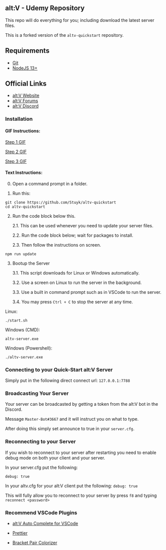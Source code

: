 ## alt:V - Udemy Repository

This repo will do everything for you; including download the latest server files.

This is a forked version of the `altv-quickstart` repository.

## Requirements

-   [Git](https://git-scm.com/downloads)
-   [NodeJS 13+](https://nodejs.org/en/download/current/)

## Official Links

-   [alt:V Website](https://altv.mp/#/)
-   [alt:V Forums](https://forum.altv.mp/)
-   [alt:V Discord](https://discordapp.com/invite/q3zUUEC)

### Installation

#### GIF Instructions:

[Step 1 GIF](https://gfycat.com/DefiniteConstantJoey)

[Step 2 GIF](https://gfycat.com/PowerfulOrderlyGartersnake)

[Step 3 GIF](https://gfycat.com/CourageousDefensiveHarpyeagle)

#### Text Instructions:

0. Open a command prompt in a folder.

1. Run this:

```
git clone https://github.com/Stuyk/altv-quickstart
cd altv-quickstart
```

2. Run the code block below this.

    2.1. This can be used whenever you need to update your server files.

    2.2. Run the code block below; wait for packages to install.

    2.3. Then follow the instructions on screen.

```
npm run update
```

3. Bootup the Server

    3.1. This script downloads for Linux or Windows automatically.

    3.2. Use a screen on Linux to run the server in the background.

    3.3. Use a built in command prompt such as in VSCode to run the server.

    3.4. You may press `Ctrl + C` to stop the server at any time.

Linux:

```
./start.sh
```

Windows (CMD):

```
altv-server.exe
```

Windows (Powershell):

```
./altv-server.exe
```

### Connecting to your Quick-Start alt:V Server

Simply put in the following direct connect url: `127.0.0.1:7788`

### Broadcasting Your Server

Your server can be broadcasted by getting a token from the alt:V bot in the Discord.

Message `Master-Bot#3667` and it will instruct you on what to type.

After doing this simply set announce to true in your `server.cfg`.

### Reconnecting to your Server

If you wish to reconnect to your server after restarting you need to enable debug mode on both your client and your server.

In your server.cfg put the following:

`debug: true`

In your altv.cfg for your alt:V client put the following:
`debug: true`

This will fully allow you to reconnect to your server by press `f8` and typing `reconnect <password>`

### Recommend VSCode Plugins

-   [alt:V Auto Complete for VSCode](https://marketplace.visualstudio.com/items?itemName=stuyk.atlv-complete)

-   [Prettier](https://marketplace.visualstudio.com/items?itemName=esbenp.prettier-vscode)

-   [Bracket Pair Colorizer](https://marketplace.visualstudio.com/items?itemName=CoenraadS.bracket-pair-colorizer)
